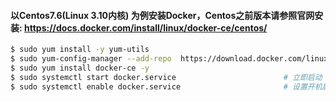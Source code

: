 #### 以Centos7.6(Linux 3.10内核) 为例安装Docker，Centos之前版本请参照官网安装: https://docs.docker.com/install/linux/docker-ce/centos/
```bash
$ sudo yum install -y yum-utils
$ sudo yum-config-manager --add-repo  https://download.docker.com/linux/centos/docker-ce.repo
$ sudo yum install docker-ce -y
$ sudo systemctl start docker.service                        # 立即启动 docker服务
$ sudo systemctl enable docker.service                       # 设置开机启动docker服务
```